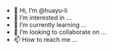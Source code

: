 - 👋 Hi, I’m @huayu-li
- 👀 I’m interested in ...
- 🌱 I’m currently learning ...
- 💞️ I’m looking to collaborate on ...
- 📫 How to reach me ...

<!---
huayu-li/huayu-li is a ✨ special ✨ repository because its `README.md` (this file) appears on your GitHub profile.
You can click the Preview link to take a look at your changes.
--->

